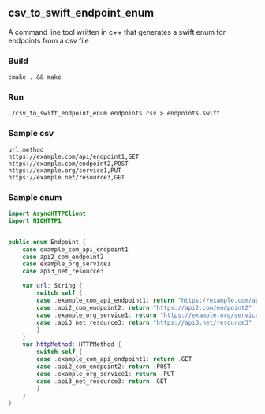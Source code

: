 ## csv_to_swift_endpoint_enum
A command line tool written in c++ that generates a swift enum for endpoints from a csv file


### Build
```
cmake . && make
```

### Run
`./csv_to_swift_endpoint_enum endpoints.csv > endpoints.swift`

### Sample csv
```
url,method
https://example.com/api/endpoint1,GET
https://example.com/endpoint2,POST
https://example.org/service1,PUT
https://example.net/resource3,GET
```

### Sample enum
```swift
import AsyncHTTPClient
import NIOHTTP1


public enum Endpoint {
    case example_com_api_endpoint1
    case api2_com_endpoint2
    case example_org_service1
    case api3_net_resource3

    var url: String {
        switch self {
        case .example_com_api_endpoint1: return "https://example.com/api/endpoint1"
        case .api2_com_endpoint2: return "https://api2.com/endpoint2"
        case .example_org_service1: return "https://example.org/service1"
        case .api3_net_resource3: return "https://api3.net/resource3"
        }
    }
    var httpMethod: HTTPMethod {
        switch self {
        case .example_com_api_endpoint1: return .GET
        case .api2_com_endpoint2: return .POST
        case .example_org_service1: return .PUT
        case .api3_net_resource3: return .GET
        }
    }
}
```